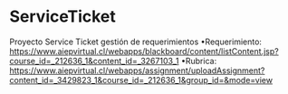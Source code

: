 # ServiceTicket
Proyecto Service Ticket gestión de requerimientos
•Requerimiento:
 https://www.aiepvirtual.cl/webapps/blackboard/content/listContent.jsp?course_id=_212636_1&content_id=_3267103_1
•Rubrica:
 https://www.aiepvirtual.cl/webapps/assignment/uploadAssignment?content_id=_3429823_1&course_id=_212636_1&group_id=&mode=view

